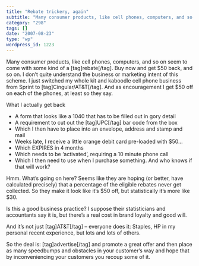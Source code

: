 ```yaml
---
title: "Rebate trickery, again"
subtitle: "Many consumer products, like cell phones, computers, and so on seem to come with some kind of a [tag..."
category: "298"
tags: []
date: "2007-08-23"
type: "wp"
wordpress_id: 1223
---
```

Many consumer products, like cell phones, computers, and so on seem to come with some kind of a [tag]rebate[/tag]. Buy now and get $50 back, and so on. I don’t quite understand the business or marketing intent of this scheme. 
I just switched my whole kit and kaboodle cell phone business from Sprint to [tag]Cingular/AT&T[/tag]. And as encouragement I get $50 off on each of the phones, at least so they say. 

What I actually get back

- A form that looks like a 1040 that has to be filled out in gory detail
- A requirement to cut out the [tag]UPC[/tag] bar code from the box
- Which I then have to place into an envelope, address and stamp and mail
- Weeks late, I receive a little orange debit card pre-loaded with $50…
- Which EXPIRES in 4 months
- Which needs to be ‘activated’, requiring a 10 minute phone call
- Which I then need to use when I purchase something. And who knows if that will work?

Hmm. What’s going on here? Seems like they are hoping (or better, have calculated precisely) that a percentage of the eligible rebates never get collected. So they make it look like it’s $50 off, but statistically it’s more like $30.

Is this a good business practice? I suppose their statisticians and accountants say it is, but there’s a real cost in brand loyalty and good will.

And it’s not just [tag]AT&T[/tag] – everyone does it: Staples, HP in my personal recent experience, but lots and lots of others.

So the deal is: [tag]advertise[/tag] and promote a great offer and then place as many speedbumps and obstacles in your customer’s way and hope that by inconveniencing your customers you recoup some of it.